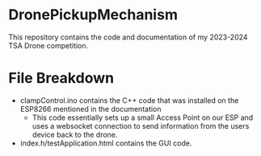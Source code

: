 # DronePickupMechanism
This repository contains the code and documentation of my 2023-2024 TSA Drone competition. 
# File Breakdown

- clampControl.ino contains the C++ code that was installed on the ESP8266 mentioned in the documentation 
  - This code essentially sets up a small Access Point on our ESP and uses a websocket connection to send information from the users device back to the drone.
- index.h/testApplication.html contains the GUI code. 

